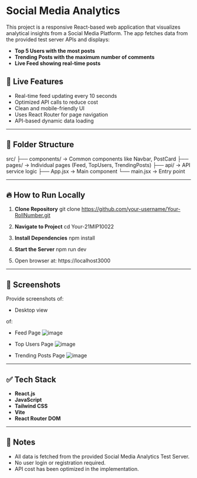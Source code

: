 # Social Media Analytics

This project is a responsive React-based web application that visualizes analytical insights from a Social Media Platform. The app fetches data from the provided test server APIs and displays:

- **Top 5 Users with the most posts**
- **Trending Posts with the maximum number of comments**
- **Live Feed showing real-time posts**

## 🚀 Live Features

- Real-time feed updating every 10 seconds
- Optimized API calls to reduce cost
- Clean and mobile-friendly UI
- Uses React Router for page navigation
- API-based dynamic data loading

---

## 📂 Folder Structure

src/ ├── components/ → Common components like Navbar, PostCard 
     ├── pages/ → Individual pages (Feed, TopUsers, TrendingPosts) 
     ├── api/ → API service logic 
     ├── App.jsx → Main component 
     └── main.jsx → Entry point


---

## 🔥 How to Run Locally

1. **Clone Repository**
git clone https://github.com/your-username/Your-RollNumber.git


2. **Navigate to Project**
cd Your-21MIP10022


3. **Install Dependencies**
npm install


4. **Start the Server**
npm run dev


5. Open browser at:
https://localhost3000



---

## 📸 Screenshots

Provide screenshots of:
- Desktop view

of:
- Feed Page
![image](https://github.com/user-attachments/assets/ec116ccd-e26d-4aa3-9e55-4586404cfa69)


- Top Users Page
![image](https://github.com/user-attachments/assets/e3bb497e-2747-4194-b60f-9e9591f076dc)



- Trending Posts Page
![image](https://github.com/user-attachments/assets/925ed7ae-eb58-4c78-8477-ba75f2379b50)


---

## ✅ Tech Stack

- **React.js**
- **JavaScript**
- **Tailwind CSS**
- **Vite**
- **React Router DOM**

---

## 📌 Notes

- All data is fetched from the provided Social Media Analytics Test Server.
- No user login or registration required.
- API cost has been optimized in the implementation.




